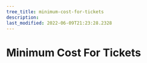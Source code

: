 ```yaml
---
tree_title: minimum-cost-for-tickets
description: 
last_modified: 2022-06-09T21:23:28.2328
---
```


# Minimum Cost For Tickets
